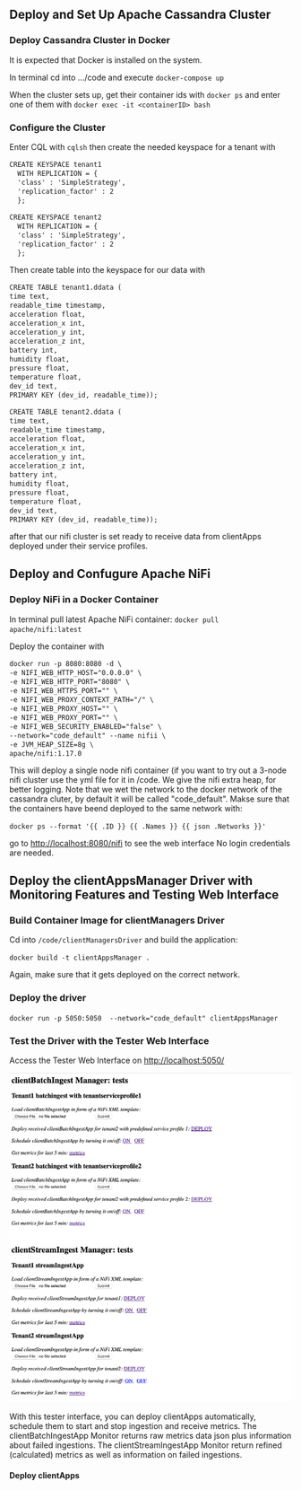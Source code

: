 ## Deploy and Set Up Apache Cassandra Cluster
### Deploy Cassandra Cluster in Docker
It is expected that Docker is installed on the system. 

In terminal cd into .../code and execute
`docker-compose up`

When the cluster sets up, get their container ids with 
`docker ps` and enter one of them with 
`docker exec -it <containerID> bash`

### Configure the Cluster
Enter CQL with `cqlsh` then create the needed keyspace for a tenant with
```
CREATE KEYSPACE tenant1
  WITH REPLICATION = {
  'class' : 'SimpleStrategy',
  'replication_factor' : 2
  };
```

```
CREATE KEYSPACE tenant2
  WITH REPLICATION = {
  'class' : 'SimpleStrategy',
  'replication_factor' : 2
  };
```

Then create table into the keyspace for our data with 
```
CREATE TABLE tenant1.ddata (
time text,
readable_time timestamp,
acceleration float,
acceleration_x int,
acceleration_y int,
acceleration_z int,
battery int,
humidity float,
pressure float,
temperature float,
dev_id text,
PRIMARY KEY (dev_id, readable_time));
```
```
CREATE TABLE tenant2.ddata (
time text,
readable_time timestamp,
acceleration float,
acceleration_x int,
acceleration_y int,
acceleration_z int,
battery int,
humidity float,
pressure float,
temperature float,
dev_id text,
PRIMARY KEY (dev_id, readable_time));
```
after that our nifi cluster is set ready to receive data from clientApps deployed under their service profiles.


## Deploy and Confugure Apache NiFi
### Deploy NiFi in a Docker Container

In terminal pull latest Apache NiFi container: `docker pull apache/nifi:latest`


Deploy the container with
```
docker run -p 8080:8080 -d \
-e NIFI_WEB_HTTP_HOST="0.0.0.0" \
-e NIFI_WEB_HTTP_PORT="8080" \
-e NIFI_WEB_HTTPS_PORT="" \
-e NIFI_WEB_PROXY_CONTEXT_PATH="/" \
-e NIFI_WEB_PROXY_HOST="" \
-e NIFI_WEB_PROXY_PORT="" \
-e NIFI_WEB_SECURITY_ENABLED="false" \
--network="code_default" --name nifii \
-e JVM_HEAP_SIZE=8g \
apache/nifi:1.17.0
```
This will deploy a single node nifi container (if you want to try out a 3-node nifi cluster use the yml file for it in /code. We give the nifi extra heap, for better logging. Note that we wet the network to the docker network of the cassandra cluter, by default it will be called "code_default". Makse sure that the containers have beend deployed to the same network with:

`docker ps --format '{{ .ID }} {{ .Names }} {{ json .Networks }}'`

go to [http://localhost:8080/nifi](http://localhost:8080/nifi) to see the web interface No login credentials are needed.

## Deploy the clientAppsManager Driver with Monitoring Features and Testing Web Interface
### Build Container Image for clientManagers Driver
Cd into `/code/clientManagersDriver` and build the application:

`docker build -t clientAppsManager .`

Again, make sure that it gets deployed on the correct network.

### Deploy the driver
`docker run -p 5050:5050  --network="code_default" clientAppsManager`

### Test the Driver with the Tester Web Interface
Access the Tester Web Interface on [http://localhost:5050/](http://localhost:5050/)

<p align="center"><img src="img/testerWeb.png" width="750")<p>
  
With this tester interface, you can deploy clientApps automatically, schedule them to start and stop ingestion and receive metrics. The clientBatchIngestApp Monitor returns raw metrics data json plus information about failed ingestions. The clientStreamIngestApp Monitor return refined (calculated) metrics as well as information on failed ingestions.
  
#### Deploy clientApps

